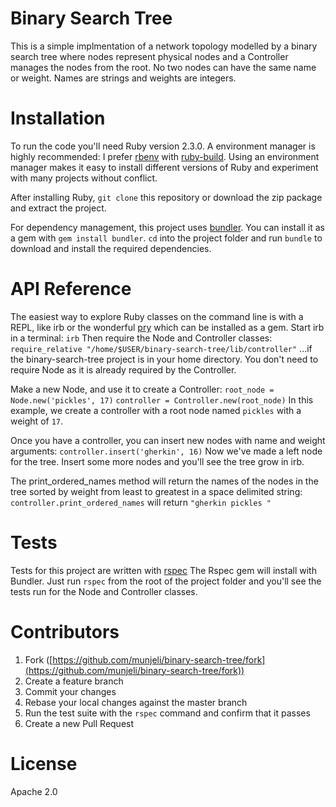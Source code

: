 # Binary Search Tree

This is a simple implmentation of a network topology modelled by a binary search tree where nodes represent physical nodes and a Controller manages the nodes from the root. No two nodes can have the same name or weight. Names are strings and weights are integers.

# Installation

To run the code you'll need Ruby version 2.3.0\. A environment manager is highly recommended: I prefer [rbenv](https://github.com/rbenv/rbenv) with [ruby-build](https://github.com/rbenv/ruby-build). Using an environment manager makes it easy to install different versions of Ruby and experiment with many projects without conflict.

After installing Ruby, `git clone` this repository or download the zip package and extract the project.

For dependency management, this project uses [bundler](http://bundler.io). You can install it as a gem with `gem install bundler`. `cd` into the project folder and run `bundle` to download and install the required dependencies.

# API Reference

The easiest way to explore Ruby classes on the command line is with a REPL, like irb or the wonderful [pry](http://pryrepl.org/) which can be installed as a gem. Start irb in a terminal:
`irb`
Then require the Node and Controller classes:
`require_relative "/home/$USER/binary-search-tree/lib/controller"`
...if the binary-search-tree project is in your home directory. You don't need to require Node as it is already required by the Controller.

Make a new Node, and use it to create a Controller:
`root_node = Node.new('pickles', 17)`
`controller = Controller.new(root_node)`
In this example, we create a controller with a root node named `pickles` with a weight of `17`.  

Once you have a controller, you can insert new nodes with name and weight arguments:
`controller.insert('gherkin', 16)`
Now we've made a left node for the tree. Insert some more nodes and you'll see the tree grow in irb.

The print_ordered_names method will return the names of the nodes in the tree sorted by weight from least to greatest in a space delimited string:
`controller.print_ordered_names`
will return `"gherkin pickles "`

# Tests

Tests for this project are written with [rspec](http://rspec.info/) The Rspec gem will install with Bundler. Just run `rspec` from the root of the project folder and you'll see the tests run for the Node and Controller classes.

# Contributors

1. Fork ([https://github.com/munjeli/binary-search-tree/fork](https://github.com/munjeli/binary-search-tree/fork))
1. Create a feature branch
1. Commit your changes
1. Rebase your local changes against the master branch
1. Run the test suite with the `rspec` command and confirm that it passes
1. Create a new Pull Request

# License

Apache 2.0
